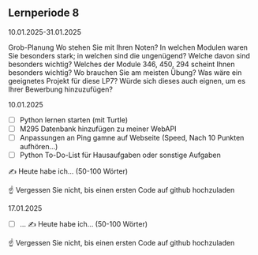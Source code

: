 ## Lernperiode 8
10.01.2025-31.01.2025

Grob-Planung
Wo stehen Sie mit Ihren Noten? In welchen Modulen waren Sie besonders stark; in welchen sind die ungenügend? Welche davon sind besonders wichtig?
Welches der Module 346, 450, 294 scheint Ihnen besonders wichtig? Wo brauchen Sie am meisten Übung?
Was wäre ein geeignetes Projekt für diese LP7? Würde sich dieses auch eignen, um es Ihrer Bewerbung hinzuzufügen?

10.01.2025
- [ ] Python lernen starten (mit Turtle)
- [ ] M295 Datenbank hinzufügen zu meiner WebAPI
- [ ] Anpassungen an Ping gamne auf Webseite (Speed, Nach 10 Punkten aufhören...)
- [ ] Python To-Do-List für Hausaufgaben oder sonstige Aufgaben

✍️ Heute habe ich... (50-100 Wörter)

☝️ Vergessen Sie nicht, bis einen ersten Code auf github hochzuladen

17.01.2025
- [ ] ...
✍️ Heute habe ich... (50-100 Wörter)

☝️ Vergessen Sie nicht, bis einen ersten Code auf github hochzuladen
